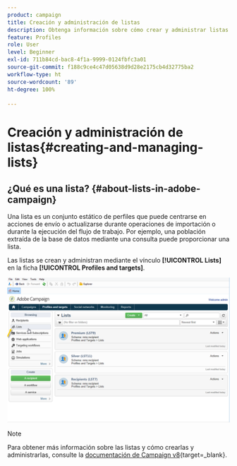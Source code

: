 ```yaml
---
product: campaign
title: Creación y administración de listas
description: Obtenga información sobre cómo crear y administrar listas
feature: Profiles
role: User
level: Beginner
exl-id: 711b84cd-bac8-4f1a-9999-0124fbfc3a01
source-git-commit: f188c9ce4c47d05638d9d28e2175cb4d32775ba2
workflow-type: ht
source-wordcount: '89'
ht-degree: 100%

---
```


# Creación y administración de listas{#creating-and-managing-lists}



## ¿Qué es una lista?  {#about-lists-in-adobe-campaign}

Una lista es un conjunto estático de perfiles que puede centrarse en acciones de envío o actualizarse durante operaciones de importación o durante la ejecución del flujo de trabajo. Por ejemplo, una población extraída de la base de datos mediante una consulta puede proporcionar una lista.

Las listas se crean y administran mediante el vínculo **[!UICONTROL Lists]** en la ficha **[!UICONTROL Profiles and targets]**.

![](assets/s_ncs_user_interface_group_link.png)

>[!NOTE]
>
>Para obtener más información sobre las listas y cómo crearlas y administrarlas, consulte la [documentación de Campaign v8](https://experienceleague.adobe.com/es/docs/campaign/campaign-v8/audience/create-audiences/create-audiences){target=_blank}.

<!--
Two types of lists are available in Adobe Campaign:

* **[!UICONTROL Group]** type: The **[!UICONTROL Group]** type lists belong to a **static** list of people selected according to specific criteria. The list is like a snapshot of a set of profiles. Please note that it is not updated automatically in the event of profiles being added to the database.

  For more information on how to create a **[!UICONTROL Group]** type list, refer to this [page](#creating-a-profile-list-from-a-group).

* **[!UICONTROL List]** type: The **[!UICONTROL List]** type lists allows you to use workflows to create and manage lists. These will be specific lists resulting from data imports, that can be updated via the dedicated **[!UICONTROL List update]** workflow activity.

  Unlike the **[!UICONTROL Group]** type list, this type list can be automatically updated with a **[!UICONTROL Scheduler]** activity. Note that For an example on how to create **[!UICONTROL List]** type lists, refer to [this page](../../workflow/using/list-update.md).

![](assets/do-not-localize/how-to-video.png) [Discover this feature in video](#create-list-video)

## Create a profile list from a group {#creating-a-profile-list-from-a-group}

**[!UICONTROL Group]** type lists created via the **[!UICONTROL Profiles and targets]** link must be based on the default Adobe Campaign profile table (nms:recipient).

>[!NOTE]
>
>To create lists containing other types of data, you must run a workflow. For example, by using a query on the visitor table then updating the list, you can create a visitor list. For more information on workflows, refer to [this section](../../workflow/using/about-workflows.md).

To create a new **[!UICONTROL Group]** type list, apply the following steps:

1. Click the **[!UICONTROL Create]** button and select **[!UICONTROL New list]**.

   ![](assets/s_ncs_user_new_group.png)

1. Enter the information in the **[!UICONTROL Edit]** tab of the list creation window.

    * Enter the list name in the **[!UICONTROL Label]** field and, if necessary, change the internal name.
    * Add a description for this list.
    * You can specify an expiration date: when this date is reached, the list is purged and automatically deleted.
    
      ![](assets/list_expiration_date.png)

1. In the **[!UICONTROL Content]** tab, click **[!UICONTROL Add]** to select the profiles belonging to the list.

   ![](assets/s_ncs_user_add_group.png)

1. Click **[!UICONTROL Save]** to save the list. It is then added to the overview of lists.

You can create new profiles directly from the 'add profiles' window by clicking **[!UICONTROL Create]**. The profile will be added to the database.

![](assets/s_ncs_user_new_recipient_from_group.png)

The profile list can be configured just like other lists. See [this section](../../platform/using/adobe-campaign-workspace.md#configuring-lists).

## Link data to a list {#linking-data-to-a-list}

>[!NOTE]
>
>Linking data to a list can only been done with a **[!UICONTROL Group]** type list.

The profiles of a set of profiles can be filtered and linked to a list. Delivery actions may then be sent to this list, to target profiles. To group profiles:

1. Select profiles and right-click. 
1. Select **[!UICONTROL Actions > Associate selection with a list...]**.

   ![](assets/s_ncs_user_add_selection_to_group.png)

1. Select the desired list or create a new list using the **[!UICONTROL Create]** button, then click **[!UICONTROL Next]**.

   ![](assets/s_ncs_user_add_selection_to_group_2.png)

1. Click the **[!UICONTROL Start]** button.

   ![](assets/s_ncs_user_add_selection_to_group_3.png)

The **[!UICONTROL Recreate the list]** option deletes the earlier content from the list. This mode is optimized since no query is needed to verify whether the profiles are already linked to the list.

If you uncheck the **[!UICONTROL No trace of this job is saved in the database]** option, you can select (or create) the execution folder where the information linked to this process will be stored.

The upper section of the window lets you monitor execution. The **[!UICONTROL Stop]** button lets you stop the process. Contacts already processed will be linked to the list.

You can monitor the process via the **[!UICONTROL Lists]** tab on the profiles concerned by this operation:

![](assets/s_ncs_user_add_selection_to_group_4.png)

You can also edit the list via the Adobe Campaign home page: click the **[!UICONTROL Profiles and Targets > Lists]** menu and select the concerned list. The **[!UICONTROL Content]** tab shows the profiles linked to this list.

![](assets/s_ncs_user_add_selection_to_group_5.png)

## Remove a profile from a list {#removing-a-profile-from-a-list}

To remove a profile from a list, you can:

* Edit the list, select the profile in the **[!UICONTROL Content]** tab, then click the **[!UICONTROL Delete]** icon.

  ![](assets/list_remove_a_recipient.png)

* Edit the profile, click the **[!UICONTROL List]** tab, then click the **[!UICONTROL Delete]** icon. 

  ![](assets/recipient_remove_a_list.png)

## Delete a list of profiles {#deleting-a-list-of-profiles}

You can delete one or more lists from the group list in the Adobe Campaign tree. To do this, edit the tree via the **[!UICONTROL Advanced > Explorer]** link in the Adobe Campaign home page. Select the group(s) concerned and right-click. Select **[!UICONTROL Delete]**. A warning message asks you to confirm the deletion.

>[!NOTE]
>
>When you delete a list, the profiles on the list are not affected but the data in their profile is updated.

## Tutorial video {#create-list-video}

### How to create a list of recipients

A list is a static set of recipients that can be targeted in delivery actions or updated during import operations or during workflow execution. A list of recipients is also referred to as audience.

Learn how to create an audience by configuring a list of recipients from the Explorer.

>[!VIDEO](https://video.tv.adobe.com/v/25602/quality=12)

### How use a workflow to create a list of recipients {#create-list-in-a-wf-video}

Learn how create a workflow in order to target recipients and how to make it recurring before using the list in an email target.

>[!VIDEO](https://video.tv.adobe.com/v/25603?quality=12)

Additional Campaign Classic how-to videos are available [here](https://experienceleague.adobe.com/docs/campaign-classic-learn/tutorials/overview.html).

-->